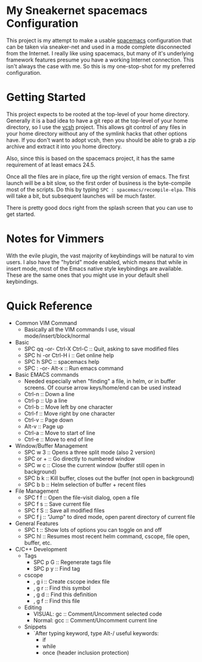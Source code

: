 # My Sneakernet spacemacs Configuration
This project is my attempt to make a usable [spacemacs](http://spacemacs.org) configuration that can be taken via sneaker-net and used in a mode complete disconnected from the Internet.  I really like using spacemacs, but many of it's underlying framework features presume you have a working Internet connection.  This isn't always the case with me.  So this is my one-stop-shot for my preferred configuration.

# Getting Started
This project expects to be rooted at the top-level of your home directory.  Generally it is a bad idea to have a git repo at the top-level of your home directory, so I use the [vcsh](https://github.com/RichiH/vcsh) project.  This allows git control of any files in your home directory without any of the symlink hacks that other options have.  If you don't want to adopt vcsh, then you should be able to grab a zip archive and extract it into you home directory.

Also, since this is based on the spacemacs project, it has the same requirement of at least emacs 24.5.

Once all the files are in place, fire up the right version of emacs.  The first launch will be a bit slow, so the first order of business is the byte-compile most of the scripts.  Do this by typing `SPC : spacemacs/recompile-elpa`.  This will take a bit, but subsequent launches will be much faster.

There is pretty good docs right from the splash screen that you can use to get started.

# Notes for Vimmers
With the evile plugin, the vast majority of keybindings will be natural to vim users.  I also have the "hybrid" mode enabled, which means that while in insert mode, most of the Emacs native style keybindings are available.  These are the same ones that you might use in your default shell keybindings.

# Quick Reference
- Common VIM Command
  - Basically all the VIM commands I use, visual mode/insert/block/normal
- Basic
  - SPC qq -or- Ctrl-X Ctrl-C :: Quit, asking to save modified files
  - SPC hi -or Ctrl-H i :: Get online help
  - SPC h SPC :: spacemacs help
  - SPC : -or- Alt-x :: Run emacs command
- Basic EMACS commands
  - Needed especially when "finding" a file, in helm, or in buffer screens. Of course arrow keys/home/end can be used instead
  - Ctrl-n :: Down a line
  - Ctrl-p :: Up a line
  - Ctrl-b :: Move left by one character
  - Ctrl-f :: Move right by one character
  - Ctrl-v :: Page down
  - Alt-v :: Page up
  - Ctrl-a :: Move to start of line
  - Ctrl-e :: Move to end of line
- Window/Buffer Management
  - SPC w 3 :: Opens a three split mode (also 2 version)
  - SPC <num> or <Alt>+<num> :: Go directly to numbered window
  - SPC w c :: Close the current window (buffer still open in background)
  - SPC b k :: Kill buffer, closes out the buffer (not open in background) 
  - SPC b b :: Helm selection of buffer + recent files
- File Management
  - SPC f f :: Open the file-visit dialog, open a file
  - SPC f s :: Save current file
  - SPC f S :: Save all modified files
  - SPC f j :: "Jump" to dired mode, open parent directory of current file
- General Features 
  - SPC t :: Show lots of options you can toggle on and off
  - SPC hl :: Resumes most recent helm command, cscope, file open, buffer, etc.
- C/C++ Development
  - Tags
    - SPC p G :: Regenerate tags file  
    - SPC p y :: Find tag
  - cscope
    - , g i :: Create cscope index file
    - , g r :: Find this symbol
    - , g d :: Find this definition
    - , g f :: Find this file
  - Editing
    - VISUAL: gc :: Comment/Uncomment  selected code
    - Normal: gcc :: Comment/Uncomment current line
  - Snippets
    - `After typing keyword, type Alt-/ useful keywords:
      - if 
      - while
      - once (header inclusion protection)
